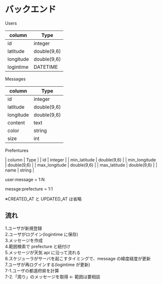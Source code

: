 # バックエンド

Users  

| column | Type |
| --- | --- |
| id | integer |
| latitude | double(9,6) |
| longitude | double(9,6) |
| logintime | DATETIME | 



Messages  

| column | Type |
| --- | --- |
| id | integer |
| latitude | double(9,6) |
| longitude | double(9,6) |
| content | text |
| color | string |
| size | int |


Prefentures  

| column | Type |
| id | integer |
| min_latitude | double(9,6) |
| min_longitude | double(9,6) |
| max_longitude | double(9,6) |
| max_latitude | double(9,6) |
| name | string |

user:message = 1:N

messge:prefecture = 1:1

※CREATED_AT と UPDATED_AT は省略

## 流れ

1.ユーザが新規登録  
2.ユーザがログイン(logintime に保存)  
3.メッセージを作成  
4.範囲検索で prefecture と紐付け  
5.メッセージが天気 api に沿って流れる  
6.スケジューラがサーバを起こすタイミングで、message の緯度経度が更新  
7.ユーザが再ログインする(logintime が更新)  
7-1.ユーザの都道府県を計算  
7-2.「周り」のメッセージを取得 ← 範囲は要相談
